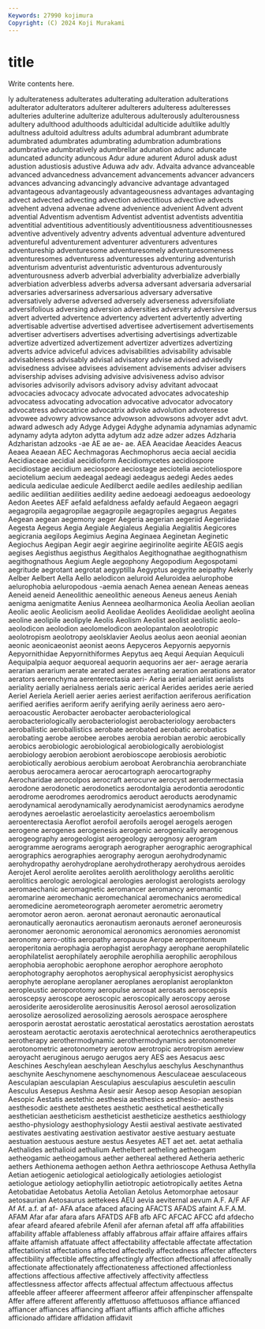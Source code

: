 ```yaml
---
Keywords: 27990 kojimura
Copyright: (C) 2024 Koji Murakami
---
```


# title

Write contents here.



ly adulterateness adulterates adulterating adulteration adulterations adulterator adulterators
adulterer adulterers adulteress adulteresses adulteries adulterine adulterize adulterous adulterously adulterousness
adultery adulthood adulthoods adulticidal adulticide adultlike adultly adultness adultoid adultress
adults adumbral adumbrant adumbrate adumbrated adumbrates adumbrating adumbration adumbrations adumbrative
adumbratively adumbrellar adunation adunc aduncate aduncated aduncity aduncous Adur adure
adurent Adurol adusk adust adustion adustiosis adustive Aduwa adv adv.
Advaita advance advanceable advanced advancedness advancement advancements advancer advancers advances
advancing advancingly advancive advantage advantaged advantageous advantageously advantageousness advantages advantaging
advect advected advecting advection advectitious advective advects advehent advena advenae
advene advenience advenient Advent advent advential Adventism adventism Adventist adventist
adventists adventitia adventitial adventitious adventitiously adventitiousness adventitiousnesses adventive adventively adventry
advents adventual adventure adventured adventureful adventurement adventurer adventurers adventures adventureship
adventuresome adventuresomely adventuresomeness adventuresomes adventuress adventuresses adventuring adventurish adventurism adventurist
adventuristic adventurous adventurously adventurousness adverb adverbial adverbiality adverbialize adverbially adverbiation
adverbless adverbs adversa adversant adversaria adversarial adversaries adversariness adversarious adversary
adversative adversatively adverse adversed adversely adverseness adversifoliate adversifolious adversing adversion
adversities adversity adversive adversus advert adverted advertence advertency advertent advertently
adverting advertisable advertise advertised advertisee advertisement advertisements advertiser advertisers advertises
advertising advertisings advertizable advertize advertized advertizement advertizer advertizes advertizing adverts
advice adviceful advices advisabilities advisability advisable advisableness advisably advisal advisatory
advise advised advisedly advisedness advisee advisees advisement advisements adviser advisers
advisership advises advising advisive advisiveness adviso advisor advisories advisorily advisors
advisory advisy advitant advocaat advocacies advocacy advocate advocated advocates advocateship
advocatess advocating advocation advocative advocator advocatory advocatress advocatrice advocatrix advoke
advolution advoteresse advowee advowry advowsance advowson advowsons advoyer advt advt.
adward adwesch ady Adyge Adygei Adyghe adynamia adynamias adynamic adynamy
adyta adyton adytta adytum adz adze adzer adzes Adzharia Adzharistan
adzooks -ae AE ae ae- ae. AEA Aeacidae Aeacides Aeacus
Aeaea Aeaean AEC Aechmagoras Aechmophorus aecia aecial aecidia Aecidiaceae aecidial
aecidioform Aecidiomycetes aecidiospore aecidiostage aecidium aeciospore aeciostage aeciotelia aecioteliospore aeciotelium
aecium aedeagal aedeagi aedeagus aedegi Aedes aedes aedicula aediculae aedicule
Aedilberct aedile aediles aedileship aedilian aedilic aedilitian aedilities aedility aedine
aedoeagi aedoeagus aedoeology Aedon Aeetes AEF aefald aefaldness aefaldy aefauld
Aegaeon aegagri aegagropila aegagropilae aegagropile aegagropiles aegagrus Aegates Aegean aegean
aegemony aeger Aegeria aegerian aegeriid Aegeriidae Aegesta Aegeus Aegia Aegiale
Aegialeus Aegialia Aegialitis Aegicores aegicrania aegilops Aegimius Aegina Aeginaea Aeginetan
Aeginetic Aegiochus Aegipan Aegir aegir aegirine aegirinolite aegirite AEGIS aegis
aegises Aegisthus aegisthus Aegithalos Aegithognathae aegithognathism aegithognathous Aegium Aegle aegophony
Aegopodium Aegospotami aegritude aegrotant aegrotat aegyptilla Aegyptus aegyrite aeipathy Aekerly
Aelber Aelbert Aella Aello aelodicon aeluroid Aeluroidea aelurophobe aelurophobia aeluropodous
-aemia aenach Aenea aenean Aeneas aeneas Aeneid aeneid Aeneolithic aeneolithic
aeneous Aeneus aeneus Aeniah aenigma aenigmatite Aenius Aenneea aeolharmonica Aeolia
Aeolian aeolian Aeolic aeolic Aeolicism aeolid Aeolidae Aeolides Aeolididae aeolight
aeolina aeoline aeolipile aeolipyle Aeolis Aeolism Aeolist aeolist aeolistic aeolo-
aeolodicon aeolodion aeolomelodicon aeolopantalon aeolotropic aeolotropism aeolotropy aeolsklavier Aeolus aeolus
aeon aeonial aeonian aeonic aeonicaeonist aeonist aeons Aepyceros Aepyornis aepyornis
Aepyornithidae Aepyornithiformes Aepytus aeq Aequi Aequian Aequiculi Aequipalpia aequor aequoreal
aequorin aequorins aer aer- aerage aeraria aerarian aerarium aerate aerated
aerates aerating aeration aerations aerator aerators aerenchyma aerenterectasia aeri- Aeria
aerial aerialist aerialists aeriality aerially aerialness aerials aeric aerical Aerides
aerides aerie aeried Aeriel Aeriela Aeriell aerier aeries aeriest aerifaction
aeriferous aerification aerified aerifies aeriform aerify aerifying aerily aeriness aero
aero- aeroacoustic Aerobacter aerobacter aerobacteriological aerobacteriologically aerobacteriologist aerobacteriology aerobacters aeroballistic
aeroballistics aerobate aerobated aerobatic aerobatics aerobating aerobe aerobee aerobes aerobia
aerobian aerobic aerobically aerobics aerobiologic aerobiological aerobiologically aerobiologist aerobiology aerobion
aerobiont aerobioscope aerobiosis aerobiotic aerobiotically aerobious aerobium aeroboat Aerobranchia aerobranchiate
aerobus aerocamera aerocar aerocartograph aerocartography Aerocharidae aerocolpos aerocraft aerocurve aerocyst
aerodermectasia aerodone aerodonetic aerodonetics aerodontalgia aerodontia aerodontic aerodrome aerodromes aerodromics
aeroduct aeroducts aerodynamic aerodynamical aerodynamically aerodynamicist aerodynamics aerodyne aerodynes aeroelastic
aeroelasticity aeroelastics aeroembolism aeroenterectasia Aeroflot aerofoil aerofoils aerogel aerogels aerogen
aerogene aerogenes aerogenesis aerogenic aerogenically aerogenous aerogeography aerogeologist aerogeology aerognosy
aerogram aerogramme aerograms aerograph aerographer aerographic aerographical aerographics aerographies aerography
aerogun aerohydrodynamic aerohydropathy aerohydroplane aerohydrotherapy aerohydrous aeroides Aerojet Aerol aerolite
aerolites aerolith aerolithology aeroliths aerolitic aerolitics aerologic aerological aerologies aerologist
aerologists aerology aeromaechanic aeromagnetic aeromancer aeromancy aeromantic aeromarine aeromechanic aeromechanical
aeromechanics aeromedical aeromedicine aerometeorograph aerometer aerometric aerometry aeromotor aeron aeron.
aeronat aeronaut aeronautic aeronautical aeronautically aeronautics aeronautism aeronauts aeronef aeroneurosis
aeronomer aeronomic aeronomical aeronomics aeronomies aeronomist aeronomy aero-otitis aeropathy aeropause
Aerope aeroperitoneum aeroperitonia aerophagia aerophagist aerophagy aerophane aerophilatelic aerophilatelist aerophilately
aerophile aerophilia aerophilic aerophilous aerophobia aerophobic aerophone aerophor aerophore aerophoto
aerophotography aerophotos aerophysical aerophysicist aerophysics aerophyte aeroplane aeroplaner aeroplanes aeroplanist
aeroplankton aeropleustic aeroporotomy aeropulse aerosat aerosats aeroscepsis aeroscepsy aeroscope aeroscopic
aeroscopically aeroscopy aerose aerosiderite aerosiderolite aerosinusitis Aerosol aerosol aerosolization aerosolize
aerosolized aerosolizing aerosols aerospace aerosphere aerosporin aerostat aerostatic aerostatical aerostatics
aerostation aerostats aerosteam aerotactic aerotaxis aerotechnical aerotechnics aerotherapeutics aerotherapy aerothermodynamic
aerothermodynamics aerotonometer aerotonometric aerotonometry aerotow aerotropic aerotropism aeroview aeroyacht aeruginous
aerugo aerugos aery AES aes Aesacus aesc Aeschines Aeschylean aeschylean
Aeschylus aeschylus Aeschynanthus aeschynite Aeschynomene aeschynomenous Aesculaceae aesculaceous Aesculapian aesculapian
Aesculapius aesculapius aesculetin aesculin Aesculus Aesepus Aeshma Aesir aesir Aesop
aesop Aesopian aesopian Aesopic Aestatis aestethic aesthesia aesthesics aesthesio- aesthesis
aesthesodic aesthete aesthetes aesthetic aesthetical aesthetically aesthetician aestheticism aestheticist aestheticize
aesthetics aesthiology aestho-physiology aesthophysiology Aestii aestival aestivate aestivated aestivates aestivating
aestivation aestivator aestive aestuary aestuate aestuation aestuous aesture aestus Aesyetes
AET aet aet. aetat aethalia Aethalides aethalioid aethalium Aethelbert aetheling
aetheogam aetheogamic aetheogamous aether aethereal aethered Aetheria aetheric aethers Aethionema
aethogen aethon Aethra aethrioscope Aethusa Aethylla Aetian aetiogenic aetiological aetiologically
aetiologies aetiologist aetiologue aetiology aetiophyllin aetiotropic aetiotropically aetites Aetna Aetobatidae
Aetobatus Aetolia Aetolian Aetolus Aetomorphae aetosaur aetosaurian Aetosaurus aettekees AEU
aevia aeviternal aevum A.F. A/F AF Af Af. a.f. af
af- AFA aface afaced afacing AFACTS AFADS afaint A.F.A.M. AFAM
Afar afar afara afars AFATDS AFB afb AFC AFCAC AFCC
afd afdecho afear afeard afeared afebrile Afenil afer afernan afetal
aff affa affabilities affability affable affableness affably affabrous affair affaire
affaires affairs affaite affamish affatuate affect affectability affectable affectate affectation
affectationist affectations affected affectedly affectedness affecter affecters affectibility affectible affecting
affectingly affection affectional affectionally affectionate affectionately affectionateness affectioned affectionless affections
affectious affective affectively affectivity affectless affectlessness affector affects affectual affectum
affectuous affectus affeeble affeer affeerer affeerment affeeror affeir affenpinscher affenspalte
Affer affere afferent afferently affettuoso affettuosos affiance affianced affiancer affiances
affiancing affiant affiants affich affiche affiches afficionado affidare affidation affidavit
